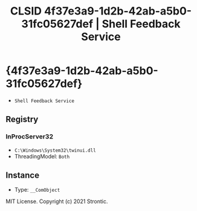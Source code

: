 ﻿---
title: "CLSID 4f37e3a9-1d2b-42ab-a5b0-31fc05627def | Shell Feedback Service"
excerpt: What is COM-Object CLSID 4f37e3a9-1d2b-42ab-a5b0-31fc05627def?
---

# {4f37e3a9-1d2b-42ab-a5b0-31fc05627def}

* `Shell Feedback Service`

## Registry


### InProcServer32

* `C:\Windows\System32\twinui.dll`
* ThreadingModel: `Both`

## Instance

* Type: `__ComObject`

MIT License. Copyright (c) 2021 Strontic.


